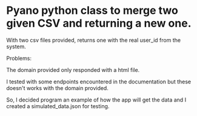 # Pyano python class to merge two given CSV and returning a new one. 


With two csv files provided, returns one with the real user_id from the system.

Problems:

The domain provided only responded with a html file.

I tested with some endpoints encountered in the documentation but these doesn't works with the domain provided.

So, I decided program an example of how the app will get the data and I created a simulated_data.json for testing.
